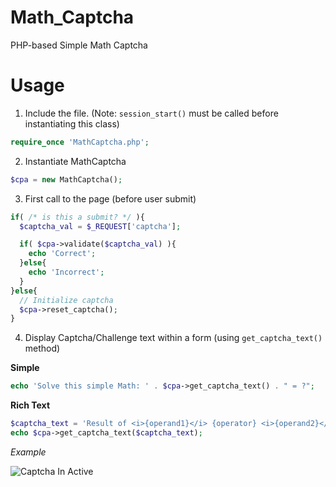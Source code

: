 Math_Captcha
============

PHP-based Simple Math Captcha


Usage
=====

1. Include the file. (Note: `session_start()` must be called before instantiating this class)

  ```php
  require_once 'MathCaptcha.php';
  ```

2. Instantiate MathCaptcha 

  ```php
  $cpa = new MathCaptcha();
  ```

3. First call to the page (before user submit)

  ```php
  if( /* is this a submit? */ ){
    $captcha_val = $_REQUEST['captcha'];
  
    if( $cpa->validate($captcha_val) ){
      echo 'Correct';
    }else{
      echo 'Incorrect';
    }
  }else{
    // Initialize captcha
    $cpa->reset_captcha();
  }
  ```

4. Display Captcha/Challenge text within a form (using `get_captcha_text()` method)

  __Simple__
  ```php
  echo 'Solve this simple Math: ' . $cpa->get_captcha_text() . " = ?";
  ```
  
  __Rich Text__
  ```php
  $captcha_text = 'Result of <i>{operand1}</i> {operator} <i>{operand2}</i> is?';
  echo $cpa->get_captcha_text($captcha_text);
  ```
  
  *Example*
  
  ![Captcha In Active](http://nettraction.in/img/captcha_preview.jpg)
